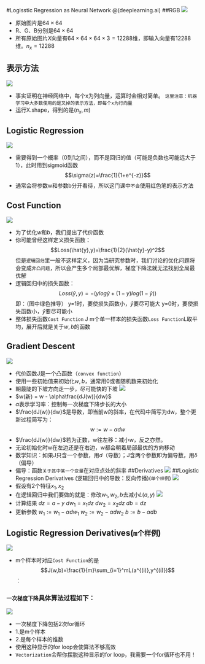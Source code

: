#Logisstic Regression as Neural Network
@(deeplearning.ai)
##RGB
![](https://ws2.sinaimg.cn/large/006tNc79gy1fsmnjmltqsj31iy0v2np7.jpg)
- 原始图片是$64\times64$
- R、G、B分别是$64\times64$
- 所有原始图片$X$向量有$64\times64\times64\times3=12288$维，即输入向量有12288维。$n_x=12288$
## 表示方法
![](https://ws3.sinaimg.cn/large/006tNc79gy1fsmojysd9nj31is0uo4d6.jpg)
- 事实证明在神经网络中，每个x为列向量，运算时会相对简单。
  `这里注意：机器学习中大多数使用的是叉掉的表示方法，即每个x为行向量`
- 运行X.shape，得到的是$(n_x,m)$
## Logistic Regression
![](https://ws4.sinaimg.cn/large/006tNc79gy1fsmp8zq7yxj31j40v6aq6.jpg)
- 需要得到一个概率（0到1之间），而不是回归的值（可能是负数也可能远大于1），此时用到sigmoid函数
  $$\sigma(z)=\frac{1}{1+e^{-z}}$$
- 通常会将参数w和参数b分开看待，所以这门课中`不会`使用红色笔的表示方法
## Cost Function
![](https://ws4.sinaimg.cn/large/006tNc79gy1fsmpt8h53mj31je0v41du.jpg)
- 为了优化$w$和$b$，我们提出了代价函数
- 你可能曾经这样定义损失函数：$$Loss(\hat{y},y)=\frac{1}{2}(\hat{y}-y)^2$$
  但是`逻辑回归`里一般不这样定义，因为当研究参数时，我们讨论的优化问题将会变成`非凸问题`，所以会产生多个局部最优解，梯度下降法就无法找到全局最优解
- 逻辑回归中的损失函数：
  $$Loss(\hat{y},y)=-(ylog\hat{y}+(1-y)log(1-\hat{y}))$$
  即：（图中绿色推导）
  y=1时，要使损失函数小，$\hat{y}$要尽可能大
  y=0时，要使损失函数小，$\hat{y}$要尽可能小
- 整体损失函数`Cost Function` J
  m个单一样本的损失函数`Loss Function`L取平均，展开后就是关于$w,b$的函数
## Gradient Descent
![](https://ws2.sinaimg.cn/large/006tNc79gy1fsmrjde0h0j31kw0vre2v.jpg)
- 代价函数J是一个凸函数（`convex function`）
- 使用一些初始值来初始化$w,b$，通常用0或者随机数来初始化
- 朝最陡的下坡方向走一步，尽可能快的下坡
  ![](https://ws4.sinaimg.cn/large/006tNc79gy1fsmrp4qgyqj31kw0vptrj.jpg)
- $w(新) = w - \alpha\frac{dJ(w)}{dw}$
- $\alpha$表示学习率：控制每一次梯度下降步长的大小
- $\frac{dJ(w)}{dw}$是导数，即当前w的斜率，在代码中简写为dw，整个更新过程简写为：$$w:=w-\alpha dw$$
- $\frac{dJ(w)}{dw}$若为正数，w往左移：减小w，反之亦然。
- 无论初始化时w在左边还是在右边，w都会朝着局部最优的方向移动
- 数学知识：如果J只含一个参数，用$d$（导数）；J含两个参数即为偏导数，用$\delta$（偏导）
- 偏导：函数`关于其中某一个变量`在对应点处的斜率
##Derivatives
![](https://ws2.sinaimg.cn/large/006tNc79gy1fsms8z8nwmj31ig0um182.jpg)
##Logistic Regression Derivatives (逻辑回归中的导数：反向传播)(`单个样例`)
![](https://ws4.sinaimg.cn/large/006tKfTcgy1fsnhtaxm6xj31kw0wctp6.jpg)
- 假设有2个特征$x_1,x_2$
- 在逻辑回归中我们要做的就是：修改$w_1,w_2,b$去减小$L(a,y)$
  ![](https://ws2.sinaimg.cn/large/006tKfTcgy1fsnhpeqdt6j31j00v0arg.jpg)
- 计算结果
  $dz=a-y$
  $dw_1=x_1dz$
  $dw_2=x_2dz$
  $db=dz$
- 更新参数
  $w_1:=w_1-\alpha dw_1$
  $w_2:=w_2-\alpha dw_2$
  $b:=b-\alpha db$
## Logistic Regression Derivatives(`m个样例`)
![](https://ws3.sinaimg.cn/large/006tKfTcgy1fsni3rgdg5j31kw0vtari.jpg)
- m个样本时对应`Cost Function`的是$$J(w,b)=\frac{1}{m}\sum_{i=1}^mL(a^{(i)},y^{(i)})$$：
### `一次梯度下降`具体算法过程如下：
![](https://ws3.sinaimg.cn/large/006tKfTcgy1fsnispa0mlj31kw0wanhz.jpg)
- 一次梯度下降包括2次for循环
- 1.是m个样本
- 2.是每个样本的维数
- 使用这种显示的for loop会使算法不够高效
- `Vectorization`会帮你摆脱这种显示的for loop，我需要一个for循环也不用！